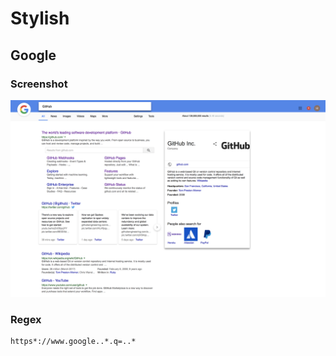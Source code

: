 # Stylish

## Google
### Screenshot
![Screenshot](google.png)

### Regex
```regex
https*://www.google..*.q=..*
```
